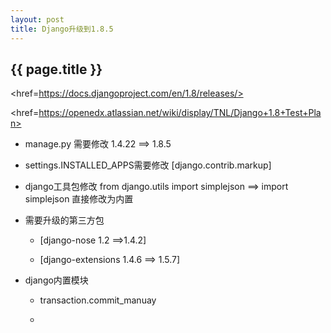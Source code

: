```yaml
---
layout: post
title: Django升级到1.8.5
---
```


## {{ page.title }}

<href=https://docs.djangoproject.com/en/1.8/releases/>

<href=https://openedx.atlassian.net/wiki/display/TNL/Django+1.8+Test+Plan>

+ manage.py   需要修改 1.4.22 ==> 1.8.5 

+ settings.INSTALLED_APPS需要修改 [django.contrib.markup]

+ django工具包修改 from django.utils import simplejson  ==> import simplejson 直接修改为内置

+ 需要升级的第三方包

    + [django-nose 1.2 ==>1.4.2]

    + [django-extensions 1.4.6 ==> 1.5.7]

+ django内置模块

    + transaction.commit_manuay

    + 
